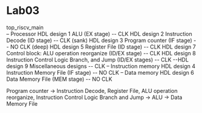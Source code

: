 # Lab03
top_riscv_main\
– Processor
	HDL design 1 ALU (EX stage) -- CLK
	HDL design 2 Instruction Decode (ID stage) -- CLK   (sank)
	HDL design 3 Program counter (IF stage)  -- NO CLK  (deep)
	HDL design 5 Register File (ID stage) -- CLK
	HDL design 7 Control block: ALU operation reorganize (ID/EX stage) -- CLK
	HDL design 8 Instruction Control Logic Branch, and Jump (ID/EX stages) -- CLK
	--HDL design 9 Miscellaneous designs -- CLK
– Instruction memory
	HDL design 4 Instruction Memory File (IF stage) -- NO CLK
– Data memory
	HDL design 6 Data Memory File (MEM stage) -- NO CLK


Program counter -> 
Instruction Decode, Register File, ALU operation reorganize, Instruction Control Logic Branch and Jump ->
ALU ->
Data Memory File
